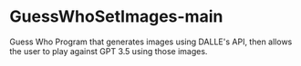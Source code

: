# GuessWhoSetImages-main

Guess Who Program that generates images using DALLE's API, then allows the user to play against GPT 3.5 using those images. 
